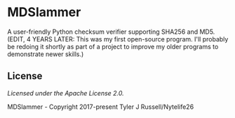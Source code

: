 # MDSlammer
A user-friendly Python checksum verifier supporting SHA256 and MD5.  
(EDIT, 4 YEARS LATER: This was my first open-source program. I'll probably be redoing it shortly as part of a project to improve my older programs to demonstrate newer skills.)

## License
<em> Licensed under the Apache License 2.0. </em>

MDSlammer - Copyright 2017-present Tyler J Russell/Nytelife26
